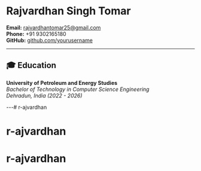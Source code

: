 # Rajvardhan Singh Tomar

**Email:** [rajvardhantomar25@gmail.com](mailto:rajvardhantomar25@gmail.com)  
**Phone:** +91 9302165180  
**GitHub:** [github.com/yourusername](https://github.com/rrajvardhan)

---

## 🎓 Education

**University of Petroleum and Energy Studies**  
_Bachelor of Technology in Computer Science Engineering_  
_Dehradun, India (2022 - 2026)_

---# r-ajvardhan
# r-ajvardhan
# r-ajvardhan
